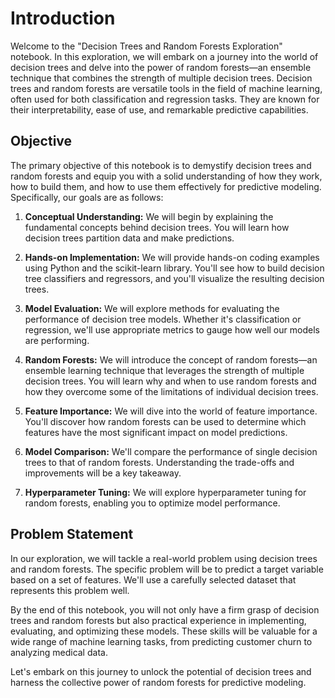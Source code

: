 # Introduction

Welcome to the "Decision Trees and Random Forests Exploration" notebook. In this exploration, we will embark on a journey into the world of decision trees and delve into the power of random forests—an ensemble technique that combines the strength of multiple decision trees. Decision trees and random forests are versatile tools in the field of machine learning, often used for both classification and regression tasks. They are known for their interpretability, ease of use, and remarkable predictive capabilities.

## Objective

The primary objective of this notebook is to demystify decision trees and random forests and equip you with a solid understanding of how they work, how to build them, and how to use them effectively for predictive modeling. Specifically, our goals are as follows:

1. **Conceptual Understanding:** We will begin by explaining the fundamental concepts behind decision trees. You will learn how decision trees partition data and make predictions.

2. **Hands-on Implementation:** We will provide hands-on coding examples using Python and the scikit-learn library. You'll see how to build decision tree classifiers and regressors, and you'll visualize the resulting decision trees.

3. **Model Evaluation:** We will explore methods for evaluating the performance of decision tree models. Whether it's classification or regression, we'll use appropriate metrics to gauge how well our models are performing.

4. **Random Forests:** We will introduce the concept of random forests—an ensemble learning technique that leverages the strength of multiple decision trees. You will learn why and when to use random forests and how they overcome some of the limitations of individual decision trees.

5. **Feature Importance:** We will dive into the world of feature importance. You'll discover how random forests can be used to determine which features have the most significant impact on model predictions.

6. **Model Comparison:** We'll compare the performance of single decision trees to that of random forests. Understanding the trade-offs and improvements will be a key takeaway.

7. **Hyperparameter Tuning:** We will explore hyperparameter tuning for random forests, enabling you to optimize model performance.

## Problem Statement

In our exploration, we will tackle a real-world problem using decision trees and random forests. The specific problem will be to predict a target variable based on a set of features. We'll use a carefully selected dataset that represents this problem well.

By the end of this notebook, you will not only have a firm grasp of decision trees and random forests but also practical experience in implementing, evaluating, and optimizing these models. These skills will be valuable for a wide range of machine learning tasks, from predicting customer churn to analyzing medical data.

Let's embark on this journey to unlock the potential of decision trees and harness the collective power of random forests for predictive modeling.
